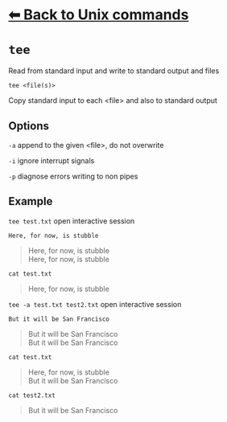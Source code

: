 # [⬅ Back	to Unix commands](unix.md)
# `tee`
Read from standard input and write to standard output and files

`tee <file(s)>`

Copy standard input to each &lt;file&gt; and also to standard output

## Options
`-a` append to the given &lt;file&gt;, do not overwrite

`-i` ignore interrupt signals

`-p` diagnose errors writing to non pipes

## Example
`tee test.txt`
open interactive session

`Here, for now, is stubble`

>Here, for now, is stubble\
Here, for now, is stubble

`cat test.txt`
>Here, for now, is stubble

`tee -a test.txt test2.txt`
open interactive session

`But it will be San Francisco`

>But it will be San Francisco\
But it will be San Francisco

`cat test.txt`
>Here, for now, is stubble\
But it will be San Francisco

`cat test2.txt`
>But it will be San Francisco
